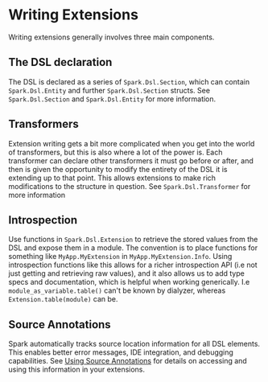 # Writing Extensions

Writing extensions generally involves three main components.

## The DSL declaration

The DSL is declared as a series of `Spark.Dsl.Section`, which can contain `Spark.Dsl.Entity` and further `Spark.Dsl.Section` structs. See `Spark.Dsl.Section` and `Spark.Dsl.Entity` for more information.

## Transformers

Extension writing gets a bit more complicated when you get into the world of transformers, but this is also where a lot of the power is. Each transformer can declare other transformers it must go before or after, and then is given the opportunity to modify the entirety of the DSL it is extending up to that point. This allows extensions to make rich modifications to the structure in question. See `Spark.Dsl.Transformer` for more information

## Introspection

Use functions in `Spark.Dsl.Extension` to retrieve the stored values from the DSL and expose them in a module. The convention is to place functions for something like `MyApp.MyExtension` in `MyApp.MyExtension.Info`. Using introspection functions like this allows for a richer introspection API (i.e not just getting and retrieving raw values), and it also allows us to add type specs and documentation, which is helpful when working generically. I.e `module_as_variable.table()` can't be known by dialyzer, whereas `Extension.table(module)` can be.

## Source Annotations

Spark automatically tracks source location information for all DSL elements. This enables better error messages, IDE integration, and debugging capabilities. See [Using Source Annotations](use-source-annotations.md) for details on accessing and using this information in your extensions.
